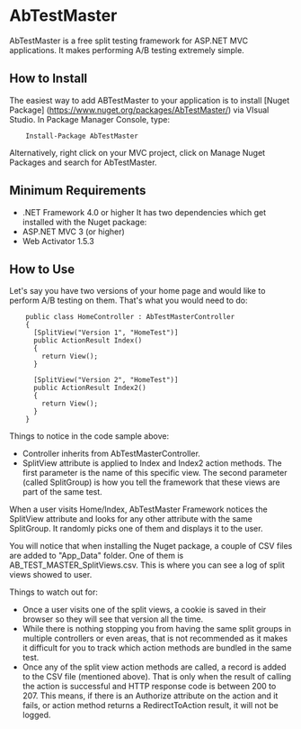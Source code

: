 AbTestMaster
============

AbTestMaster is a free split testing framework for ASP.NET MVC applications. It makes performing A/B testing extremely simple.

How to Install
--------------
The easiest way to add ABTestMaster to your application is to install [Nuget Package] (https://www.nuget.org/packages/AbTestMaster/) via VIsual Studio. In Package Manager Console, type:

        Install-Package AbTestMaster
        
Alternatively, right click on your MVC project, click on Manage Nuget Packages and search for AbTestMaster.

Minimum Requirements
--------------------
- .NET Framework 4.0 or higher
It has two dependencies which get installed with the Nuget package:
- ASP.NET MVC 3 (or higher)
- Web Activator 1.5.3


How to Use
----------
Let's say you have two versions of your home page and would like to perform A/B testing on them. That's what you would need to do:

        public class HomeController : AbTestMasterController
        {
          [SplitView("Version 1", "HomeTest")]
          public ActionResult Index()
          {
            return View();
          }
          
          [SplitView("Version 2", "HomeTest")]
          public ActionResult Index2()
          {
            return View();          
          }
        }
        
Things to notice in the code sample above:
- Controller inherits from AbTestMasterController.
- SplitView attribute is applied to Index and Index2 action methods. The first parameter is the name of this specific view. The second parameter (called SplitGroup) is how you tell the framework that these views are part of the same test.

When a user visits Home/Index, AbTestMaster Framework notices the SplitView attribute and looks for any other attribute with the same SplitGroup. It randomly picks one of them and displays it to the user.

You will notice that when installing the Nuget package, a couple of CSV files are added to "App_Data" folder. One of them is AB_TEST_MASTER_SplitViews.csv. This is where you can see a log of split views showed to user.

Things to watch out for:
- Once a user visits one of the split views, a cookie is saved in their browser so they will see that version all the time.
- While there is nothing stopping you from having the same split groups in multiple controllers or even areas, that is not recommended as it makes it difficult for you to track which action methods are bundled in the same test.
- Once any of the split view action methods are called, a record is added to the CSV file (mentioned above). That is only when the result of calling the action is successful and HTTP response code is between 200 to 207. This means, if there is an Authorize attribute on the action and it fails, or action method returns a RedirectToAction result, it will not be logged.


